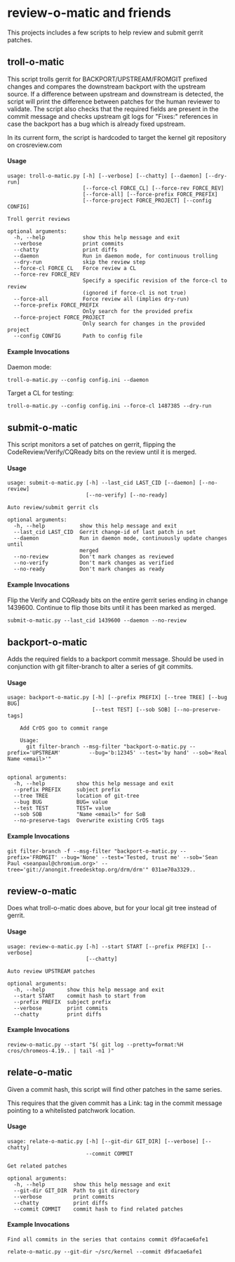 # review-o-matic and friends
This projects includes a few scripts to help review and submit gerrit patches.

## troll-o-matic
This script trolls gerrit for BACKPORT/UPSTREAM/FROMGIT prefixed changes and compares the downstream backport with the upstream source. If a difference between upstream and downstream is detected, the script will print the difference between patches for the human reviewer to validate. The script also checks that the required fields are present in the commit message and checks upstream git logs for "Fixes:" references in case the backport has a bug which is already fixed upstream.

In its current form, the script is hardcoded to target the kernel git repository on crosreview.com

#### Usage
```
usage: troll-o-matic.py [-h] [--verbose] [--chatty] [--daemon] [--dry-run]
                        [--force-cl FORCE_CL] [--force-rev FORCE_REV]
                        [--force-all] [--force-prefix FORCE_PREFIX]
                        [--force-project FORCE_PROJECT] [--config CONFIG]

Troll gerrit reviews

optional arguments:
  -h, --help            show this help message and exit
  --verbose             print commits
  --chatty              print diffs
  --daemon              Run in daemon mode, for continuous trolling
  --dry-run             skip the review step
  --force-cl FORCE_CL   Force review a CL
  --force-rev FORCE_REV
                        Specify a specific revision of the force-cl to review
                        (ignored if force-cl is not true)
  --force-all           Force review all (implies dry-run)
  --force-prefix FORCE_PREFIX
                        Only search for the provided prefix
  --force-project FORCE_PROJECT
                        Only search for changes in the provided project
  --config CONFIG       Path to config file
```

#### Example Invocations
Daemon mode:
```
troll-o-matic.py --config config.ini --daemon
```

Target a CL for testing:
```
troll-o-matic.py --config config.ini --force-cl 1487385 --dry-run
```



## submit-o-matic
This script monitors a set of patches on gerrit, flipping the CodeReview/Verify/CQReady bits on the review until it is merged.

#### Usage
```
usage: submit-o-matic.py [-h] --last_cid LAST_CID [--daemon] [--no-review]
                         [--no-verify] [--no-ready]

Auto review/submit gerrit cls

optional arguments:
  -h, --help           show this help message and exit
  --last_cid LAST_CID  Gerrit change-id of last patch in set
  --daemon             Run in daemon mode, continuously update changes until
                       merged
  --no-review          Don't mark changes as reviewed
  --no-verify          Don't mark changes as verified
  --no-ready           Don't mark changes as ready
```

#### Example Invocations
Flip the Verify and CQReady bits on the entire gerrit series ending in change 1439600. Continue to flip those bits until it has been marked as merged.
```
submit-o-matic.py --last_cid 1439600 --daemon --no-review
```



## backport-o-matic
Adds the required fields to a backport commit message. Should be used in conjunction with git filter-branch to alter a series of git commits.

#### Usage
```
usage: backport-o-matic.py [-h] [--prefix PREFIX] [--tree TREE] [--bug BUG]
                           [--test TEST] [--sob SOB] [--no-preserve-tags]

    Add CrOS goo to commit range
 
    Usage:
      git filter-branch --msg-filter "backport-o-matic.py --prefix='UPSTREAM'         --bug='b:12345' --test='by hand' --sob='Real Name <email>'"
  

optional arguments:
  -h, --help          show this help message and exit
  --prefix PREFIX     subject prefix
  --tree TREE         location of git-tree
  --bug BUG           BUG= value
  --test TEST         TEST= value
  --sob SOB           "Name <email>" for SoB
  --no-preserve-tags  Overwrite existing CrOS tags
```

#### Example Invocations
```
git filter-branch -f --msg-filter "backport-o-matic.py --prefix='FROMGIT' --bug='None' --test='Tested, trust me' --sob='Sean Paul <seanpaul@chromium.org>' --tree='git://anongit.freedesktop.org/drm/drm'" 031ae70a3329..
```


## review-o-matic

Does what troll-o-matic does above, but for your local git tree instead of gerrit.

#### Usage
```
usage: review-o-matic.py [-h] --start START [--prefix PREFIX] [--verbose]
                         [--chatty]

Auto review UPSTREAM patches

optional arguments:
  -h, --help       show this help message and exit
  --start START    commit hash to start from
  --prefix PREFIX  subject prefix
  --verbose        print commits
  --chatty         print diffs
```

#### Example Invocations
```
review-o-matic.py --start "$( git log --pretty=format:%H cros/chromeos-4.19.. | tail -n1 )"
```


## relate-o-matic
Given a commit hash, this script will find other patches in the same series.

This requires that the given commit has a Link: tag in the commit message pointing to a whitelisted patchwork location.

#### Usage
```
usage: relate-o-matic.py [-h] [--git-dir GIT_DIR] [--verbose] [--chatty]
                         --commit COMMIT

Get related patches

optional arguments:
  -h, --help         show this help message and exit
  --git-dir GIT_DIR  Path to git directory
  --verbose          print commits
  --chatty           print diffs
  --commit COMMIT    commit hash to find related patches
```

#### Example Invocations

```
Find all commits in the series that contains commit d9facae6afe1

relate-o-matic.py --git-dir ~/src/kernel --commit d9facae6afe1
```
